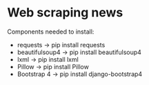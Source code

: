 # Web scraping news

Components needed to install:
  - requests -> pip install requests
  - beautifulsoup4 -> pip install beautifulsoup4
  - lxml -> pip install lxml
  - Pillow -> pip install Pillow
  - Bootstrap 4 -> pip install django-bootstrap4
